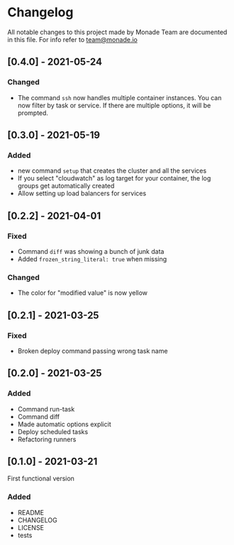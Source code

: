 # Changelog
All notable changes to this project made by Monade Team are documented in this file. For info refer to team@monade.io

## [0.4.0] - 2021-05-24
### Changed
- The command `ssh` now handles multiple container instances. You can now filter by task or service. If there are multiple options, it will be prompted.

## [0.3.0] - 2021-05-19
### Added
- new command `setup` that creates the cluster and all the services
- If you select "cloudwatch" as log target for your container, the log groups get automatically created
- Allow setting up load balancers for services

## [0.2.2] - 2021-04-01
### Fixed
- Command `diff` was showing a bunch of junk data
- Added `frozen_string_literal: true` when missing

### Changed
- The color for "modified value" is now yellow

## [0.2.1] - 2021-03-25
### Fixed
- Broken deploy command passing wrong task name

## [0.2.0] - 2021-03-25
### Added
- Command run-task
- Command diff
- Made automatic options explicit
- Deploy scheduled tasks
- Refactoring runners

## [0.1.0] - 2021-03-21
First functional version

### Added
- README
- CHANGELOG
- LICENSE
- tests
